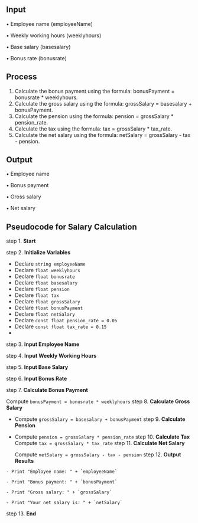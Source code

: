 ## Input

•	Employee name (employeeName)

•	Weekly working hours (weeklyhours)

•	Base salary (basesalary)

•	Bonus rate (bonusrate)

## Process

1.	Calculate the bonus payment using the formula: bonusPayment = bonusrate * weeklyhours.
2.	Calculate the gross salary using the formula: grossSalary = basesalary + bonusPayment.
3.	Calculate the pension using the formula: pension = grossSalary * pension_rate.
4.	Calculate the tax using the formula: tax = grossSalary * tax_rate.
5.	Calculate the net salary using the formula: netSalary = grossSalary - tax - pension.
	
## Output

•	Employee name

•	Bonus payment

•	Gross salary

•	Net salary

## Pseudocode for Salary Calculation

step 1. **Start**

step 2. **Initialize Variables**

   - Declare `string employeeName`
   - Declare `float weeklyhours`
   - Declare `float bonusrate`
   - Declare `float basesalary`
   - Declare `float pension`
   - Declare `float tax`
   - Declare `float grossSalary`
   - Declare `float bonusPayment`
   - Declare `float netSalary`
   - Declare `const float pension_rate = 0.05`
   - Declare `const float tax_rate = 0.15`
   - 
step 3. **Input Employee Name**

step 4. **Input Weekly Working Hours**

step 5. **Input Base Salary**

step 6. **Input Bonus Rate**

step 7. **Calculate Bonus Payment**

 Compute `bonusPayment = bonusrate * weeklyhours`
step 8. **Calculate Gross Salary**

   - Compute `grossSalary = basesalary + bonusPayment`
step 9. **Calculate Pension**

   - Compute `pension = grossSalary * pension_rate`
step 10. **Calculate Tax**
      Compute `tax = grossSalary * tax_rate`
step 11. **Calculate Net Salary**

     Compute `netSalary = grossSalary - tax - pension`
step 12. **Output Results**

    - Print "Employee name: " + `employeeName`
    
    - Print "Bonus payment: " + `bonusPayment`
    
    - Print "Gross salary: " + `grossSalary`
    
    - Print "Your net salary is: " + `netSalary`
    
step 13. **End**


